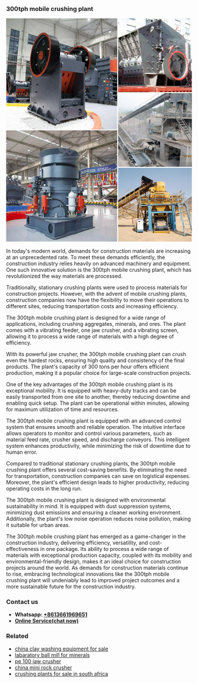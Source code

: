 <h3>300tph mobile crushing plant</h3><img src='1704791187.jpg' alt=''><p>In today's modern world, demands for construction materials are increasing at an unprecedented rate. To meet these demands efficiently, the construction industry relies heavily on advanced machinery and equipment. One such innovative solution is the 300tph mobile crushing plant, which has revolutionized the way materials are processed.</p><p>Traditionally, stationary crushing plants were used to process materials for construction projects. However, with the advent of mobile crushing plants, construction companies now have the flexibility to move their operations to different sites, reducing transportation costs and increasing efficiency.</p><p>The 300tph mobile crushing plant is designed for a wide range of applications, including crushing aggregates, minerals, and ores. The plant comes with a vibrating feeder, one jaw crusher, and a vibrating screen, allowing it to process a wide range of materials with a high degree of efficiency.</p><p>With its powerful jaw crusher, the 300tph mobile crushing plant can crush even the hardest rocks, ensuring high quality and consistency of the final products. The plant's capacity of 300 tons per hour offers efficient production, making it a popular choice for large-scale construction projects.</p><p>One of the key advantages of the 300tph mobile crushing plant is its exceptional mobility. It is equipped with heavy-duty tracks and can be easily transported from one site to another, thereby reducing downtime and enabling quick setup. The plant can be operational within minutes, allowing for maximum utilization of time and resources.</p><p>The 300tph mobile crushing plant is equipped with an advanced control system that ensures smooth and reliable operation. The intuitive interface allows operators to monitor and control various parameters, such as material feed rate, crusher speed, and discharge conveyors. This intelligent system enhances productivity, while minimizing the risk of downtime due to human error.</p><p>Compared to traditional stationary crushing plants, the 300tph mobile crushing plant offers several cost-saving benefits. By eliminating the need for transportation, construction companies can save on logistical expenses. Moreover, the plant's efficient design leads to higher productivity, reducing operating costs in the long run.</p><p>The 300tph mobile crushing plant is designed with environmental sustainability in mind. It is equipped with dust suppression systems, minimizing dust emissions and ensuring a cleaner working environment. Additionally, the plant's low noise operation reduces noise pollution, making it suitable for urban areas.</p><p>The 300tph mobile crushing plant has emerged as a game-changer in the construction industry, delivering efficiency, versatility, and cost-effectiveness in one package. Its ability to process a wide range of materials with exceptional production capacity, coupled with its mobility and environmental-friendly design, makes it an ideal choice for construction projects around the world. As demands for construction materials continue to rise, embracing technological innovations like the 300tph mobile crushing plant will undeniably lead to improved project outcomes and a more sustainable future for the construction industry.</p><h3>Contact us</h3><ul><li><strong>Whatsapp:&nbsp;<a href="https://wa.me/8613661969651">+8613661969651</a></strong></li><li><a href="https://swt.shibang-china.com/?git&amp;zhl&amp;300tph mobile crushing plant"><strong>Online Service(chat now)</strong></a></li></ul><h3>Related</h3><ul><li><a href='china clay washing equipment for sale.md'>china clay washing equipment for sale</a></li><li><a href='labaratory ball mill for minerals.md'>labaratory ball mill for minerals</a></li><li><a href='pe 100 jaw crusher.md'>pe 100 jaw crusher</a></li><li><a href='china mini rock crusher.md'>china mini rock crusher</a></li><li><a href='crushing plants for sale in south africa.md'>crushing plants for sale in south africa</a></li></ul>